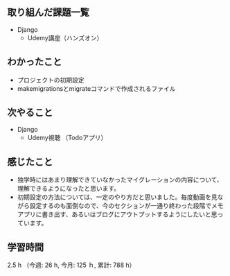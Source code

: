 ## 取り組んだ課題一覧
- Django
    - Udemy講座（ハンズオン）

## わかったこと
- プロジェクトの初期設定
- makemigrationsとmigrateコマンドで作成されるファイル
    
## 次やること
- Django
    - Udemy視聴 （Todoアプリ）  

## 感じたこと
- 独学時にはあまり理解できていなかったマイグレーションの内容について、理解できるようになったと思います。
- 初期設定の方法については、一定のやり方だと思いました。毎度動画を見ながら設定するのも面倒なので、今のセクションが一通り終わった段階でメモアプリに書き出す、あるいはブログにアウトプットするようにしたいと思っています。        
    
## 学習時間
2.5 h （今週: 26 h, 今月: 125 ｈ, 累計: 788 h）